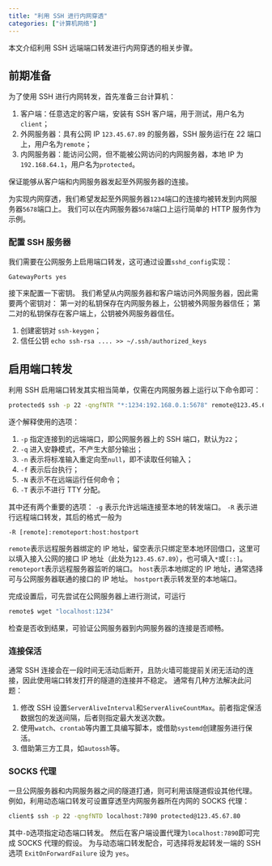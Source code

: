 ```yaml
---
title: "利用 SSH 进行内网穿透"
categories: ["计算机网络"]
---
```


本文介绍利用 SSH 远端端口转发进行内网穿透的相关步骤。

## 前期准备

为了使用 SSH 进行内网转发，首先准备三台计算机：

1. 客户端：任意选定的客户端，安装有 SSH 客户端，用于测试，用户名为`client`；
2. 外网服务器：具有公网 IP `123.45.67.89` 的服务器，SSH 服务运行在 22 端口上，用户名为`remote`；
3. 内网服务器：能访问公网，但不能被公网访问的内网服务器，本地 IP 为 `192.168.64.1`，用户名为`protected`。

保证能够从客户端和内网服务器发起至外网服务器的连接。

为实现内网穿透，我们希望发起至外网服务器`1234`端口的连接均被转发到内网服务器`5678`端口上。
我们可以在内网服务器`5678`端口上运行简单的 HTTP 服务作为示例。

### 配置 SSH 服务器

我们需要在公网服务上启用端口转发，这可通过设置`sshd_config`实现：
```sh
GatewayPorts yes
```

接下来配置一下密钥。
我们希望从内网服务器和客户端访问外网服务器，因此需要两个密钥对：
第一对的私钥保存在内网服务器上，公钥被外网服务器信任；
第二对的私钥保存在客户端上，公钥被外网服务器信任。

1. 创建密钥对 `ssh-keygen`；
2. 信任公钥 `echo ssh-rsa .... >> ~/.ssh/authorized_keys`

## 启用端口转发

利用 SSH 启用端口转发其实相当简单，仅需在内网服务器上运行以下命令即可：
```sh
protected$ ssh -p 22 -qngfNTR "*:1234:192.168.0.1:5678" remote@123.45.67.89
```

逐个解释使用的选项：
1. `-p` 指定连接到的远端端口，即公网服务器上的 SSH 端口，默认为`22`；
2. `-q` 进入安静模式，不产生大部分输出；
3. `-n` 表示将标准输入重定向至`null`，即不读取任何输入；
4. `-f` 表示后台执行；
5. `-N` 表示不在远端运行任何命令；
6. `-T` 表示不进行 TTY 分配。

其中还有两个重要的选项：
`-g` 表示允许远端连接至本地的转发端口。
`-R` 表示进行远程端口转发，其后的格式一般为
```
-R [remote]:remoteport:host:hostport
```
`remote`表示远程服务器绑定的 IP 地址，留空表示只绑定至本地环回借口，这里可以填入接入公网的接口 IP 地址（此处为`123.45.67.89`），也可填入`*`或`[::]`。
`remoteport`表示远程服务器监听的端口。
`host`表示本地绑定的 IP 地址，通常选择可与公网服务器联通的接口的 IP 地址。
`hostport`表示转发至的本地端口。

完成设置后，可先尝试在公网服务器上进行测试，可运行
```sh
remote$ wget "localhost:1234"
```
检查是否收到结果，可验证公网服务器到内网服务器的连接是否顺畅。

### 连接保活

通常 SSH 连接会在一段时间无活动后断开，且防火墙可能提前关闭无活动的连接，因此使用端口转发打开的隧道的连接并不稳定。
通常有几种方法解决此问题：
1. 修改 SSH 设置`ServerAliveInterval`和`ServerAliveCountMax`。前者指定保活数据包的发送间隔，后者则指定最大发送次数。
2. 使用`watch`、`crontab`等内置工具编写脚本，或借助`systemd`创建服务进行保活。
3. 借助第三方工具，如`autossh`等。

### SOCKS 代理

一旦公网服务器和内网服务器之间的隧道打通，则可利用该隧道假设其他代理。
例如，利用动态端口转发可设置穿透至内网服务器所在内网的 SOCKS 代理：
```sh
client$ ssh -p 22 -qngfNTD localhost:7890 protected@123.45.67.80
```
其中`-D`选项指定动态端口转发。
然后在客户端设置代理为`localhost:7890`即可完成 SOCKS 代理的假设。
为与动态端口转发配合，可选择将发起转发一端的 SSH 选项 `ExitOnForwardFailure` 设为 `yes`。
